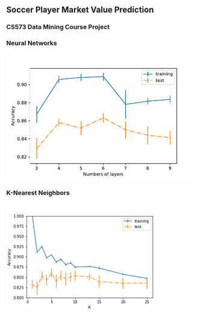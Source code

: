 ## Soccer Player Market Value Prediction
### CS573 Data Mining Course Project

### Neural Networks
![cvxcx](./NN.png)
### K-Nearest Neighbors
![ScreenShot](./KNN.png)
